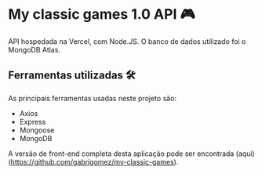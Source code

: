 # My classic games 1.0 API :video_game:

API hospedada na Vercel, com Node.JS. O banco de dados utilizado foi o MongoDB Atlas.

## Ferramentas utilizadas :hammer_and_wrench:	

As principais ferramentas usadas neste projeto são:

- Axios
- Express
- Mongoose
- MongoDB


A versão de front-end completa desta aplicação pode ser encontrada (aqui) (https://github.com/gabrigomez/my-classic-games).
